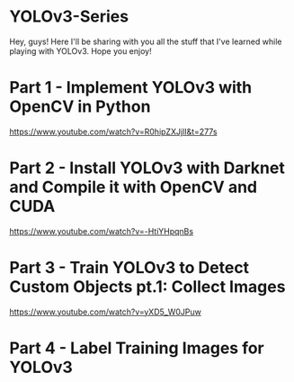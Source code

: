 # YOLOv3-Series
Hey, guys! Here I'll be sharing with you all the stuff that I've learned while playing with YOLOv3. Hope you enjoy!

# Part 1 - Implement YOLOv3 with OpenCV in Python
https://www.youtube.com/watch?v=R0hipZXJjlI&t=277s

# Part 2 - Install YOLOv3 with Darknet and Compile it with OpenCV and CUDA
https://www.youtube.com/watch?v=-HtiYHpqnBs

# Part 3 - Train YOLOv3 to Detect Custom Objects pt.1: Collect Images
https://www.youtube.com/watch?v=yXD5_W0JPuw

# Part 4 - Label Training Images for YOLOv3
